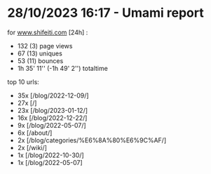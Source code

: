 # 28/10/2023 16:17 - Umami report
for www.shifeiti.com [24h] :

 - 132 (3) page views
 - 67 (13) uniques
 - 53 (11) bounces
 - 1h 35' 11'' (-1h 49' 2'') totaltime


top 10 urls:
 - 35x [/blog/2022-12-09/]
 - 27x [/]
 - 23x [/blog/2023-01-12/]
 - 16x [/blog/2022-12-22/]
 - 9x [/blog/2022-05-07/]
 - 6x [/about/]
 - 2x [/blog/categories/%E6%8A%80%E6%9C%AF/]
 - 2x [/wiki/]
 - 1x [/blog/2022-10-30/]
 - 1x [/blog/2022-05-07]


